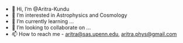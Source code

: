 - 👋 Hi, I’m @Aritra-Kundu
- 👀 I’m interested in Astrophysics and Cosmology
- 🌱 I’m currently learning ...
- 💞️ I’m looking to collaborate on ...
- 📫 How to reach me - aritra@sas.upenn.edu, aritra.phys@gmail.com

<!---
Aritra-Kundu/Aritra-Kundu is a ✨ special ✨ repository because its `README.md` (this file) appears on your GitHub profile.
You can click the Preview link to take a look at your changes.
--->
